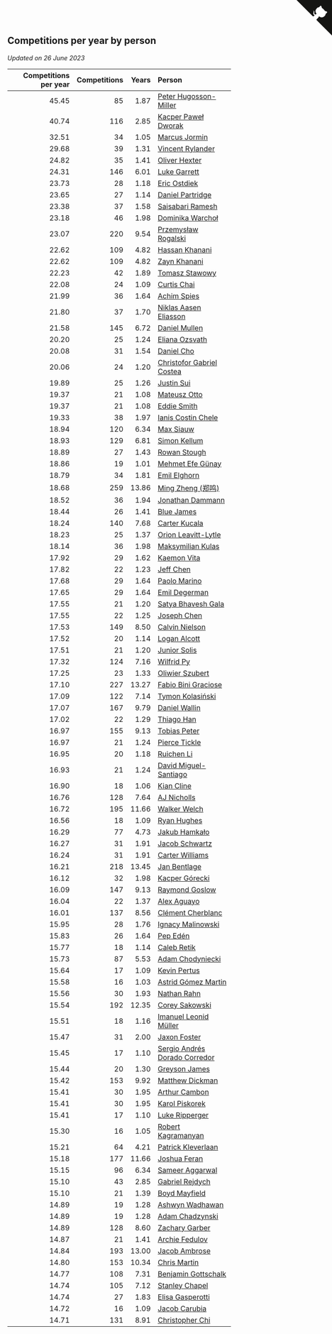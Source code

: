 ## Competitions per year by person

*Updated on 26 June 2023*

| Competitions per year | Competitions | Years | Person |
| ---: | ---: | ---: | :--- |
| 45.45 | 85 | 1.87 | [Peter Hugosson-Miller](https://www.worldcubeassociation.org/persons/2021HUGO01) |
| 40.74 | 116 | 2.85 | [Kacper Paweł Dworak](https://www.worldcubeassociation.org/persons/2020DWOR01) |
| 32.51 | 34 | 1.05 | [Marcus Jormin](https://www.worldcubeassociation.org/persons/2022JORM01) |
| 29.68 | 39 | 1.31 | [Vincent Rylander](https://www.worldcubeassociation.org/persons/2022RYLA01) |
| 24.82 | 35 | 1.41 | [Oliver Hexter](https://www.worldcubeassociation.org/persons/2022HEXT01) |
| 24.31 | 146 | 6.01 | [Luke Garrett](https://www.worldcubeassociation.org/persons/2017GARR05) |
| 23.73 | 28 | 1.18 | [Eric Ostdiek](https://www.worldcubeassociation.org/persons/2022OSTD01) |
| 23.65 | 27 | 1.14 | [Daniel Partridge](https://www.worldcubeassociation.org/persons/2022PART02) |
| 23.38 | 37 | 1.58 | [Saisabari Ramesh](https://www.worldcubeassociation.org/persons/2021RAME01) |
| 23.18 | 46 | 1.98 | [Dominika Warchoł](https://www.worldcubeassociation.org/persons/2021WARC01) |
| 23.07 | 220 | 9.54 | [Przemysław Rogalski](https://www.worldcubeassociation.org/persons/2013ROGA02) |
| 22.62 | 109 | 4.82 | [Hassan Khanani](https://www.worldcubeassociation.org/persons/2018KHAN26) |
| 22.62 | 109 | 4.82 | [Zayn Khanani](https://www.worldcubeassociation.org/persons/2018KHAN28) |
| 22.23 | 42 | 1.89 | [Tomasz Stawowy](https://www.worldcubeassociation.org/persons/2021STAW01) |
| 22.08 | 24 | 1.09 | [Curtis Chai](https://www.worldcubeassociation.org/persons/2022CHAI02) |
| 21.99 | 36 | 1.64 | [Achim Spies](https://www.worldcubeassociation.org/persons/2021SPIE01) |
| 21.80 | 37 | 1.70 | [Niklas Aasen Eliasson](https://www.worldcubeassociation.org/persons/2021ELIA01) |
| 21.58 | 145 | 6.72 | [Daniel Mullen](https://www.worldcubeassociation.org/persons/2016MULL04) |
| 20.20 | 25 | 1.24 | [Eliana Ozsvath](https://www.worldcubeassociation.org/persons/2022OZSV01) |
| 20.08 | 31 | 1.54 | [Daniel Cho](https://www.worldcubeassociation.org/persons/2021CHOD01) |
| 20.06 | 24 | 1.20 | [Christofor Gabriel Costea](https://www.worldcubeassociation.org/persons/2022COST03) |
| 19.89 | 25 | 1.26 | [Justin Sui](https://www.worldcubeassociation.org/persons/2022SUIJ01) |
| 19.37 | 21 | 1.08 | [Mateusz Otto](https://www.worldcubeassociation.org/persons/2022OTTO01) |
| 19.37 | 21 | 1.08 | [Eddie Smith](https://www.worldcubeassociation.org/persons/2022SMIT20) |
| 19.33 | 38 | 1.97 | [Ianis Costin Chele](https://www.worldcubeassociation.org/persons/2021CHEL01) |
| 18.94 | 120 | 6.34 | [Max Siauw](https://www.worldcubeassociation.org/persons/2017SIAU02) |
| 18.93 | 129 | 6.81 | [Simon Kellum](https://www.worldcubeassociation.org/persons/2016KELL12) |
| 18.89 | 27 | 1.43 | [Rowan Stough](https://www.worldcubeassociation.org/persons/2022STOU01) |
| 18.86 | 19 | 1.01 | [Mehmet Efe Günay](https://www.worldcubeassociation.org/persons/2022GUNA05) |
| 18.79 | 34 | 1.81 | [Emil Elghorn](https://www.worldcubeassociation.org/persons/2021ELGH01) |
| 18.68 | 259 | 13.86 | [Ming Zheng (郑鸣)](https://www.worldcubeassociation.org/persons/2009ZHEN11) |
| 18.52 | 36 | 1.94 | [Jonathan Dammann](https://www.worldcubeassociation.org/persons/2021DAMM01) |
| 18.44 | 26 | 1.41 | [Blue James](https://www.worldcubeassociation.org/persons/2022JAME01) |
| 18.24 | 140 | 7.68 | [Carter Kucala](https://www.worldcubeassociation.org/persons/2015KUCA01) |
| 18.23 | 25 | 1.37 | [Orion Leavitt-Lytle](https://www.worldcubeassociation.org/persons/2022LEAV01) |
| 18.14 | 36 | 1.98 | [Maksymilian Kulas](https://www.worldcubeassociation.org/persons/2021KULA02) |
| 17.92 | 29 | 1.62 | [Kaemon Vita](https://www.worldcubeassociation.org/persons/2021VITA01) |
| 17.82 | 22 | 1.23 | [Jeff Chen](https://www.worldcubeassociation.org/persons/2022CHEN19) |
| 17.68 | 29 | 1.64 | [Paolo Marino](https://www.worldcubeassociation.org/persons/2021MARI04) |
| 17.65 | 29 | 1.64 | [Emil Degerman](https://www.worldcubeassociation.org/persons/2021DEGE01) |
| 17.55 | 21 | 1.20 | [Satya Bhavesh Gala](https://www.worldcubeassociation.org/persons/2022GALA03) |
| 17.55 | 22 | 1.25 | [Joseph Chen](https://www.worldcubeassociation.org/persons/2022CHEN16) |
| 17.53 | 149 | 8.50 | [Calvin Nielson](https://www.worldcubeassociation.org/persons/2014NIEL03) |
| 17.52 | 20 | 1.14 | [Logan Alcott](https://www.worldcubeassociation.org/persons/2022ALCO02) |
| 17.51 | 21 | 1.20 | [Junior Solis](https://www.worldcubeassociation.org/persons/2022SOLI03) |
| 17.32 | 124 | 7.16 | [Wilfrid Py](https://www.worldcubeassociation.org/persons/2016PYWI01) |
| 17.25 | 23 | 1.33 | [Oliwier Szubert](https://www.worldcubeassociation.org/persons/2022SZUB01) |
| 17.10 | 227 | 13.27 | [Fabio Bini Graciose](https://www.worldcubeassociation.org/persons/2010GRAC02) |
| 17.09 | 122 | 7.14 | [Tymon Kolasiński](https://www.worldcubeassociation.org/persons/2016KOLA02) |
| 17.07 | 167 | 9.79 | [Daniel Wallin](https://www.worldcubeassociation.org/persons/2013WALL03) |
| 17.02 | 22 | 1.29 | [Thiago Han](https://www.worldcubeassociation.org/persons/2022HANT01) |
| 16.97 | 155 | 9.13 | [Tobias Peter](https://www.worldcubeassociation.org/persons/2014PETE03) |
| 16.97 | 21 | 1.24 | [Pierce Tickle](https://www.worldcubeassociation.org/persons/2022TICK01) |
| 16.95 | 20 | 1.18 | [Ruichen Li](https://www.worldcubeassociation.org/persons/2022LIRU02) |
| 16.93 | 21 | 1.24 | [David Miguel-Santiago](https://www.worldcubeassociation.org/persons/2022MIGU02) |
| 16.90 | 18 | 1.06 | [Kian Cline](https://www.worldcubeassociation.org/persons/2022CLIN01) |
| 16.76 | 128 | 7.64 | [AJ Nicholls](https://www.worldcubeassociation.org/persons/2015NICH04) |
| 16.72 | 195 | 11.66 | [Walker Welch](https://www.worldcubeassociation.org/persons/2011WELC01) |
| 16.56 | 18 | 1.09 | [Ryan Hughes](https://www.worldcubeassociation.org/persons/2022HUGH04) |
| 16.29 | 77 | 4.73 | [Jakub Hamkało](https://www.worldcubeassociation.org/persons/2018HAMK01) |
| 16.27 | 31 | 1.91 | [Jacob Schwartz](https://www.worldcubeassociation.org/persons/2021SCHW01) |
| 16.24 | 31 | 1.91 | [Carter Williams](https://www.worldcubeassociation.org/persons/2021WILL06) |
| 16.21 | 218 | 13.45 | [Jan Bentlage](https://www.worldcubeassociation.org/persons/2010BENT01) |
| 16.12 | 32 | 1.98 | [Kacper Górecki](https://www.worldcubeassociation.org/persons/2021GORE01) |
| 16.09 | 147 | 9.13 | [Raymond Goslow](https://www.worldcubeassociation.org/persons/2014GOSL01) |
| 16.04 | 22 | 1.37 | [Alex Aguayo](https://www.worldcubeassociation.org/persons/2022AGUA01) |
| 16.01 | 137 | 8.56 | [Clément Cherblanc](https://www.worldcubeassociation.org/persons/2014CHER05) |
| 15.95 | 28 | 1.76 | [Ignacy Malinowski](https://www.worldcubeassociation.org/persons/2021MALI02) |
| 15.83 | 26 | 1.64 | [Pep Edén](https://www.worldcubeassociation.org/persons/2021EDEN01) |
| 15.77 | 18 | 1.14 | [Caleb Retik](https://www.worldcubeassociation.org/persons/2022RETI01) |
| 15.73 | 87 | 5.53 | [Adam Chodyniecki](https://www.worldcubeassociation.org/persons/2017CHOD02) |
| 15.64 | 17 | 1.09 | [Kevin Pertus](https://www.worldcubeassociation.org/persons/2022PERT01) |
| 15.58 | 16 | 1.03 | [Astrid Gómez Martin](https://www.worldcubeassociation.org/persons/2022MART26) |
| 15.56 | 30 | 1.93 | [Nathan Rahn](https://www.worldcubeassociation.org/persons/2021RAHN01) |
| 15.54 | 192 | 12.35 | [Corey Sakowski](https://www.worldcubeassociation.org/persons/2011SAKO01) |
| 15.51 | 18 | 1.16 | [Imanuel Leonid Müller](https://www.worldcubeassociation.org/persons/2022MULL02) |
| 15.47 | 31 | 2.00 | [Jaxon Foster](https://www.worldcubeassociation.org/persons/2021FOST01) |
| 15.45 | 17 | 1.10 | [Sergio Andrés Dorado Corredor](https://www.worldcubeassociation.org/persons/2022CORR05) |
| 15.44 | 20 | 1.30 | [Greyson James](https://www.worldcubeassociation.org/persons/2022JAME02) |
| 15.42 | 153 | 9.92 | [Matthew Dickman](https://www.worldcubeassociation.org/persons/2013DICK01) |
| 15.41 | 30 | 1.95 | [Arthur Cambon](https://www.worldcubeassociation.org/persons/2021CAMB01) |
| 15.41 | 30 | 1.95 | [Karol Piskorek](https://www.worldcubeassociation.org/persons/2021PISK01) |
| 15.41 | 17 | 1.10 | [Luke Ripperger](https://www.worldcubeassociation.org/persons/2022RIPP01) |
| 15.30 | 16 | 1.05 | [Robert Kagramanyan](https://www.worldcubeassociation.org/persons/2022KAGR01) |
| 15.21 | 64 | 4.21 | [Patrick Kleverlaan](https://www.worldcubeassociation.org/persons/2019KLEV01) |
| 15.18 | 177 | 11.66 | [Joshua Feran](https://www.worldcubeassociation.org/persons/2011FERA01) |
| 15.15 | 96 | 6.34 | [Sameer Aggarwal](https://www.worldcubeassociation.org/persons/2017AGGA01) |
| 15.10 | 43 | 2.85 | [Gabriel Rejdych](https://www.worldcubeassociation.org/persons/2020REJD01) |
| 15.10 | 21 | 1.39 | [Boyd Mayfield](https://www.worldcubeassociation.org/persons/2022MAYF01) |
| 14.89 | 19 | 1.28 | [Ashwyn Wadhawan](https://www.worldcubeassociation.org/persons/2022WADH02) |
| 14.89 | 19 | 1.28 | [Adam Chadzynski](https://www.worldcubeassociation.org/persons/2022CHAD02) |
| 14.89 | 128 | 8.60 | [Zachary Garber](https://www.worldcubeassociation.org/persons/2014GARB01) |
| 14.87 | 21 | 1.41 | [Archie Fedulov](https://www.worldcubeassociation.org/persons/2022FEDU01) |
| 14.84 | 193 | 13.00 | [Jacob Ambrose](https://www.worldcubeassociation.org/persons/2010AMBR01) |
| 14.80 | 153 | 10.34 | [Chris Martin](https://www.worldcubeassociation.org/persons/2013MART03) |
| 14.77 | 108 | 7.31 | [Benjamin Gottschalk](https://www.worldcubeassociation.org/persons/2016GOTT01) |
| 14.74 | 105 | 7.12 | [Stanley Chapel](https://www.worldcubeassociation.org/persons/2016CHAP04) |
| 14.74 | 27 | 1.83 | [Elisa Gasperotti](https://www.worldcubeassociation.org/persons/2021GASP01) |
| 14.72 | 16 | 1.09 | [Jacob Carubia](https://www.worldcubeassociation.org/persons/2022CARU02) |
| 14.71 | 131 | 8.91 | [Christopher Chi](https://www.worldcubeassociation.org/persons/2014CHIC01) |


<a href="https://github.com/jonatanklosko/wca_statistics" class="github-corner" aria-label="View source on Github"><svg width="80" height="80" viewBox="0 0 250 250" style="fill:#151513; color:#fff; position: absolute; top: 0; border: 0; right: 0;" aria-hidden="true"><path d="M0,0 L115,115 L130,115 L142,142 L250,250 L250,0 Z"></path><path d="M128.3,109.0 C113.8,99.7 119.0,89.6 119.0,89.6 C122.0,82.7 120.5,78.6 120.5,78.6 C119.2,72.0 123.4,76.3 123.4,76.3 C127.3,80.9 125.5,87.3 125.5,87.3 C122.9,97.6 130.6,101.9 134.4,103.2" fill="currentColor" style="transform-origin: 130px 106px;" class="octo-arm"></path><path d="M115.0,115.0 C114.9,115.1 118.7,116.5 119.8,115.4 L133.7,101.6 C136.9,99.2 139.9,98.4 142.2,98.6 C133.8,88.0 127.5,74.4 143.8,58.0 C148.5,53.4 154.0,51.2 159.7,51.0 C160.3,49.4 163.2,43.6 171.4,40.1 C171.4,40.1 176.1,42.5 178.8,56.2 C183.1,58.6 187.2,61.8 190.9,65.4 C194.5,69.0 197.7,73.2 200.1,77.6 C213.8,80.2 216.3,84.9 216.3,84.9 C212.7,93.1 206.9,96.0 205.4,96.6 C205.1,102.4 203.0,107.8 198.3,112.5 C181.9,128.9 168.3,122.5 157.7,114.1 C157.9,116.9 156.7,120.9 152.7,124.9 L141.0,136.5 C139.8,137.7 141.6,141.9 141.8,141.8 Z" fill="currentColor" class="octo-body"></path></svg></a><style>.github-corner:hover .octo-arm{animation:octocat-wave 560ms ease-in-out}@keyframes octocat-wave{0%,100%{transform:rotate(0)}20%,60%{transform:rotate(-25deg)}40%,80%{transform:rotate(10deg)}}@media (max-width:500px){.github-corner:hover .octo-arm{animation:none}.github-corner .octo-arm{animation:octocat-wave 560ms ease-in-out}}</style>
